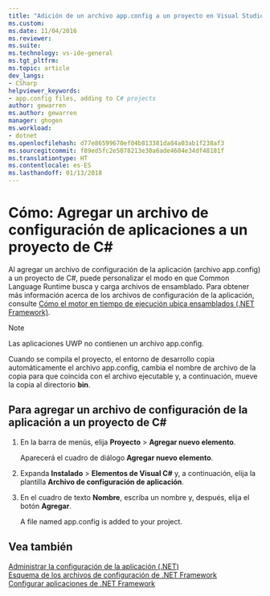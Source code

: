 ```yaml
---
title: "Adición de un archivo app.config a un proyecto en Visual Studio | Microsoft Docs"
ms.custom: 
ms.date: 11/04/2016
ms.reviewer: 
ms.suite: 
ms.technology: vs-ide-general
ms.tgt_pltfrm: 
ms.topic: article
dev_langs:
- CSharp
helpviewer_keywords:
- app.config files, adding to C# projects
author: gewarren
ms.author: gewarren
manager: ghogen
ms.workload:
- dotnet
ms.openlocfilehash: d77e86599670ef04b813381da84a03ab1f238af3
ms.sourcegitcommit: f89ed5fc2e5078213e30a6ade4604e34df48181f
ms.translationtype: HT
ms.contentlocale: es-ES
ms.lasthandoff: 01/13/2018
---
```

# <a name="how-to-add-an-application-configuration-file-to-a-c-project"></a>Cómo: Agregar un archivo de configuración de aplicaciones a un proyecto de C#

Al agregar un archivo de configuración de la aplicación (archivo app.config) a un proyecto de C#, puede personalizar el modo en que Common Language Runtime busca y carga archivos de ensamblado. Para obtener más información acerca de los archivos de configuración de la aplicación, consulte [Cómo el motor en tiempo de ejecución ubica ensamblados (.NET Framework)](/dotnet/framework/deployment/how-the-runtime-locates-assemblies).

> [!NOTE]
> Las aplicaciones UWP no contienen un archivo app.config.

Cuando se compila el proyecto, el entorno de desarrollo copia automáticamente el archivo app.config, cambia el nombre de archivo de la copia para que coincida con el archivo ejecutable y, a continuación, mueve la copia al directorio **bin**.

## <a name="to-add-an-application-configuration-file-to-a-c-project"></a>Para agregar un archivo de configuración de la aplicación a un proyecto de C#

1. En la barra de menús, elija **Proyecto** >  **Agregar nuevo elemento**.

     Aparecerá el cuadro de diálogo **Agregar nuevo elemento**.

1. Expanda **Instalado** > **Elementos de Visual C#** y, a continuación, elija la plantilla **Archivo de configuración de aplicación**.

3. En el cuadro de texto **Nombre**, escriba un nombre y, después, elija el botón **Agregar**.

     A file named app.config is added to your project.

## <a name="see-also"></a>Vea también

[Administrar la configuración de la aplicación (.NET)](../ide/managing-application-settings-dotnet.md)  
[Esquema de los archivos de configuración de .NET Framework](/dotnet/framework/configure-apps/file-schema/index)  
[Configurar aplicaciones de .NET Framework](/dotnet/framework/configure-apps/index)
